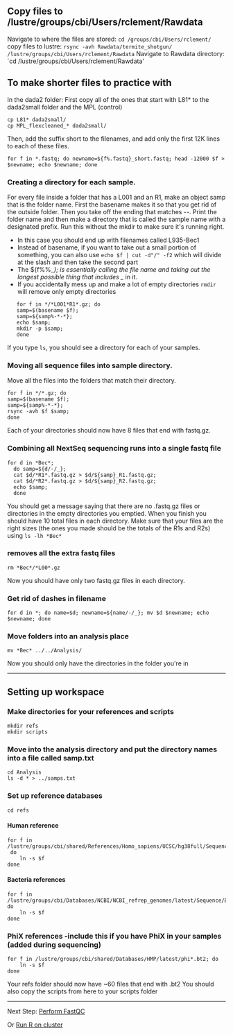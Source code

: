 ## Copy files to /lustre/groups/cbi/Users/rclement/Rawdata

Navigate to where the files are stored: `cd /groups/cbi/Users/rclement/`
copy files to lustre: `rsync -avh Rawdata/termite_shotgun/ /lustre/groups/cbi/Users/rclement/Rawdata`
Navigate to Rawdata directory: `cd /lustre/groups/cbi/Users/rclement/Rawdata'

## To make shorter files to practice with
In the dada2 folder:
First copy all of the ones that start with L81* to the dada2small folder and the MPL (control)
```
cp L81* dada2small/
cp MPL_flexcleaned_* dada2small/
```
Then, add the suffix short to the filenames, and add only the first 12K lines to each of these files.
```
for f in *.fastq; do newname=${f%.fastq}_short.fastq; head -12000 $f > $newname; echo $newname; done
```


### Creating a directory for each sample.
For every file inside a folder that has a L001 and an R1, make an object samp that is the folder name. First the basename makes it so that you get rid of the outside folder. Then you take off the ending that matches -*-*.
Print the folder name and then make a directory that is called the sample name with a designated prefix. Run this without the mkdir to make sure it's running right.
* In this case you should end up with filenames called L935-Bec1
* Instead of basename, if you want to take out a small portion of something, you can also use `echo $f | cut -d"/" -f2` which will divide at the slash and then take the second part
* The ${f%%_*}; is essentially calling the file name and taking out the longest possible thing that includes _* in it.
* If you accidentally mess up and make a lot of empty directories `rmdir` will remove only empty directories
```
   for f in */*L001*R1*.gz; do 
   samp=$(basename $f); 
   samp=${samp%-*-*}; 
   echo $samp; 
   mkdir -p $samp; 
   done
```
If you type `ls`, you should see a directory for each of your samples.
### Moving all sequence files into sample directory.
Move all the files into the folders that match their directory.
```
for f in */*.gz; do 
samp=$(basename $f); 
samp=${samp%-*-*}; 
rsync -avh $f $samp; 
done
```
Each of your directories should now have 8 files that end with fastq.gz.
### Combining all NextSeq sequencing runs into a single fastq file
```
for d in *Bec*; 
  do samp=${d/-/_}; 
  cat $d/*R1*.fastq.gz > $d/${samp}_R1.fastq.gz; 
  cat $d/*R2*.fastq.gz > $d/${samp}_R2.fastq.gz; 
  echo $samp; 
  done
```
You should get a message saying that there are no .fastq.gz files or directories in the empty directories you emptied. When you finish you should have 10 total files in each directory.
Make sure that your files are the right sizes (the ones you made should be the totals of the R1s and R2s) using `ls -lh *Bec*`
### removes all the extra fastq files
```
rm *Bec*/*L00*.gz
```
Now you should have only two fastq.gz files in each directory.
### Get rid of dashes in filename
```
for d in *; do name=$d; newname=${name/-/_}; mv $d $newname; echo $newname; done
```
### Move folders into an analysis place
```
mv *Bec* ../../Analysis/
```
Now you should only have the directories in the folder you're in

***
## Setting up workspace

### Make directories for your references and scripts
```
mkdir refs
mkdir scripts
```

### Move into the analysis directory and put the directory names into a file called samp.txt
```
cd Analysis
ls -d * > ../samps.txt
```

### Set up reference databases
```
cd refs 
```

#### Human reference
```
for f in /lustre/groups/cbi/shared/References/Homo_sapiens/UCSC/hg38full/Sequence/Bowtie2Index/*.bt2;
 do
    ln -s $f
done
```
#### Bacteria references
```
for f in /lustre/groups/cbi/Databases/NCBI/NCBI_refrep_genomes/latest/Sequence/Bowtie2Index/*.bt2;
do
    ln -s $f
done
```
### PhiX references -include this if you have PhiX in your samples (added during sequencing)
```
for f in /lustre/groups/cbi/shared/Databases/HMP/latest/phi*.bt2; do
    ln -s $f
done
```
Your refs folder should now have ~60 files that end with .bt2
You should also copy the scripts from here to your scripts folder
***
Next Step: [Perform FastQC](fastqc.md)

Or
[Run R on cluster](r_HPC.md)
